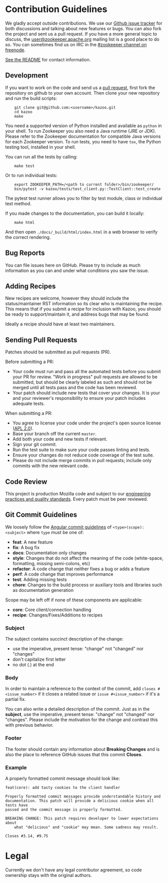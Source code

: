 # Contribution Guidelines

We gladly accept outside contributions. We use our
[Github issue tracker](https://github.com/python-zk/kazoo/issues)
for both discussions and talking about new features or bugs. You can
also fork the project and sent us a pull request. If you have a more
general topic to discuss, the
[user@zookeeper.apache.org](https://zookeeper.apache.org/lists.html)
mailing list is a good place to do so. You can sometimes find us on
IRC in the
[#zookeeper channel on freenode](https://zookeeper.apache.org/irc.html).

[See the README](/README.rst) for contact information.

## Development

If you want to work on the code and send us a
[pull request](https://help.github.com/articles/using-pull-requests),
first fork the repository on github to your own account. Then clone
your new repository and run the build scripts:

```
    git clone git@github.com:<username>/kazoo.git
    cd kazoo
    make
```

You need a supported version of Python installed and available as `python`
in your shell. To run Zookeeper you also need a Java runtime (JRE or JDK).
Please refer to the Zookeeper documentation for compatible Java versions for
each Zookeeper version. To run tests, you need to have `tox`, the Python
testing tool, installed in your shell.

You can run all the tests by calling:

```
    make test
```

Or to run individual tests:

```
    export ZOOKEEPER_PATH=/<path to current folder>/bin/zookeeper/
    bin/pytest -v kazoo/tests/test_client.py::TestClient::test_create
```

The pytest test runner allows you to filter by test module, class or
individual test method.

If you made changes to the documentation, you can build it locally:

```
    make html
```

And then open `./docs/_build/html/index.html` in a web browser to
verify the correct rendering.


## Bug Reports

You can file issues here on GitHub. Please try to include as much information as
you can and under what conditions you saw the issue.

## Adding Recipes

New recipes are welcome, however they should include the status/maintainer
RST information so its clear who is maintaining the recipe. This means
that if you submit a recipe for inclusion with Kazoo, you should be ready
to support/maintain it, and address bugs that may be found.

Ideally a recipe should have at least two maintainers.

## Sending Pull Requests

Patches should be submitted as pull requests (PR).

Before submitting a PR:
- Your code must run and pass all the automated tests before you submit your PR
  for review. "Work in progress" pull requests are allowed to be submitted, but
  should be clearly labeled as such and should not be merged until all tests
  pass and the code has been reviewed.
- Your patch should include new tests that cover your changes. It is your and
  your reviewer's responsibility to ensure your patch includes adequate tests.

When submitting a PR:
- You agree to license your code under the project's open source license
  ([APL 2.0](/LICENSE)).
- Base your branch off the current `master`.
- Add both your code and new tests if relevant.
- Sign your git commit.
- Run the test suite to make sure your code passes linting and tests.
- Ensure your changes do not reduce code coverage of the test suite.
- Please do not include merge commits in pull requests; include only commits
  with the new relevant code.


## Code Review

This project is production Mozilla code and subject to our [engineering practices and quality standards](https://developer.mozilla.org/en-US/docs/Mozilla/Developer_guide/Committing_Rules_and_Responsibilities). Every patch must be peer reviewed.

## Git Commit Guidelines

We loosely follow the [Angular commit guidelines](https://github.com/angular/angular.js/blob/master/CONTRIBUTING.md#type)
of `<type>(scope): <subject>` where `type` must be one of:

* **feat**: A new feature
* **fix**: A bug fix
* **docs**: Documentation only changes
* **style**: Changes that do not affect the meaning of the code (white-space, formatting, missing
  semi-colons, etc)
* **refactor**: A code change that neither fixes a bug or adds a feature
* **perf**: A code change that improves performance
* **test**: Adding missing tests
* **chore**: Changes to the build process or auxiliary tools and libraries such as documentation
  generation

Scope may be left off if none of these components are applicable:

* **core**: Core client/connection handling
* **recipe**: Changes/Fixes/Additions to recipes

### Subject

The subject contains succinct description of the change:

* use the imperative, present tense: "change" not "changed" nor "changes"
* don't capitalize first letter
* no dot (.) at the end

### Body

In order to maintain a reference to the context of the commit, add
`closes #<issue_number>` if it closes a related issue or `issue #<issue_number>`
if it's a partial fix.

You can also write a detailed description of the commit. Just as in the
**subject**, use the imperative, present tense: "change" not "changed" nor
"changes". Please include the motivation for the change and contrast this with
previous behavior.

### Footer

The footer should contain any information about **Breaking Changes** and is also
the place to reference GitHub issues that this commit **Closes**.

### Example

A properly formatted commit message should look like:

```
feat(core): add tasty cookies to the client handler

Properly formatted commit messages provide understandable history and
documentation. This patch will provide a delicious cookie when all tests have
passed and the commit message is properly formatted.

BREAKING CHANGE: This patch requires developer to lower expectations about
    what "delicious" and "cookie" may mean. Some sadness may result.

Closes #3.14, #9.75
```

# Legal

Currently we don't have any legal contributor agreement, so code
ownership stays with the original authors.
